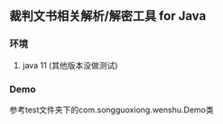 ## 裁判文书相关解析/解密工具 for Java

### 环境
1. java 11 (其他版本没做测试)

### Demo
参考test文件夹下的com.songguoxiong.wenshu.Demo类
